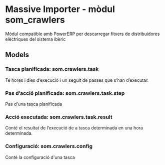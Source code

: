 # Massive Importer - mòdul som_crawlers
Mòdul compatible amb PowerERP per descarregar fitxers de distribuidores elèctriques del sistema ibèric

## Models
### Tasca planificada: som.crawlers.task
Té hores i dies d’execució i un seguit de passes que s’han d’executar.

### Pas d’acció planificada: som.crawlers.task.step
Pas d'una tasca planificada

### Acció executada: som.crawlers.task.result
Conté el resultat de l’execució de a tasca determinada en una hora determinada.

### Configuració: som.crawlers.config
Conté la configuració d'una tasca

